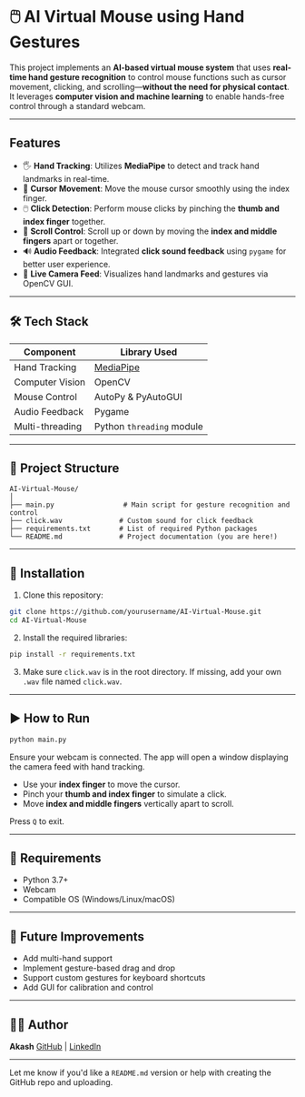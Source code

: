 # 🖱️ AI Virtual Mouse using Hand Gestures

This project implements an **AI-based virtual mouse system** that uses **real-time hand gesture recognition** to control mouse functions such as cursor movement, clicking, and scrolling—**without the need for physical contact**. It leverages **computer vision and machine learning** to enable hands-free control through a standard webcam.

---

## Features

* 🖐️ **Hand Tracking**: Utilizes **MediaPipe** to detect and track hand landmarks in real-time.
* 🎯 **Cursor Movement**: Move the mouse cursor smoothly using the index finger.
* 🖱️ **Click Detection**: Perform mouse clicks by pinching the **thumb and index finger** together.
* 🧭 **Scroll Control**: Scroll up or down by moving the **index and middle fingers** apart or together.
* 🔊 **Audio Feedback**: Integrated **click sound feedback** using `pygame` for better user experience.
* 🎥 **Live Camera Feed**: Visualizes hand landmarks and gestures via OpenCV GUI.

---

## 🛠️ Tech Stack

| Component       | Library Used                                     |
| --------------- | ------------------------------------------------ |
| Hand Tracking   | [MediaPipe](https://github.com/google/mediapipe) |
| Computer Vision | OpenCV                                           |
| Mouse Control   | AutoPy & PyAutoGUI                               |
| Audio Feedback  | Pygame                                           |
| Multi-threading | Python `threading` module                        |

---

## 📂 Project Structure

```
AI-Virtual-Mouse/
│
├── main.py                 # Main script for gesture recognition and control
├── click.wav              # Custom sound for click feedback
├── requirements.txt       # List of required Python packages
└── README.md              # Project documentation (you are here!)
```

---

## 🔧 Installation

1. Clone this repository:

```bash
git clone https://github.com/yourusername/AI-Virtual-Mouse.git
cd AI-Virtual-Mouse
```

2. Install the required libraries:

```bash
pip install -r requirements.txt
```

3. Make sure `click.wav` is in the root directory. If missing, add your own `.wav` file named `click.wav`.

---

## ▶️ How to Run

```bash
python main.py
```

Ensure your webcam is connected. The app will open a window displaying the camera feed with hand tracking.

* Use your **index finger** to move the cursor.
* Pinch your **thumb and index finger** to simulate a click.
* Move **index and middle fingers** vertically apart to scroll.

Press `Q` to exit.

---

## 📌 Requirements

* Python 3.7+
* Webcam
* Compatible OS (Windows/Linux/macOS)

---

## 📖 Future Improvements

* Add multi-hand support
* Implement gesture-based drag and drop
* Support custom gestures for keyboard shortcuts
* Add GUI for calibration and control

---

## 👨‍💻 Author

**Akash**
[GitHub](https://github.com/yourusername) | [LinkedIn](https://linkedin.com/in/yourprofile)

---

Let me know if you'd like a `README.md` version or help with creating the GitHub repo and uploading.
